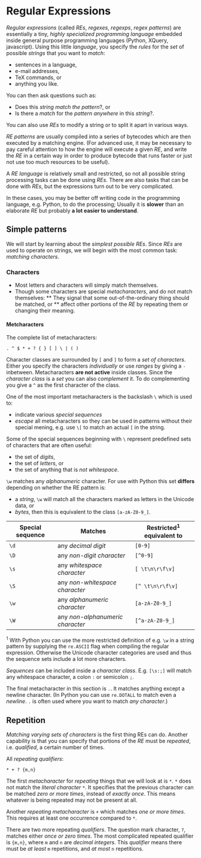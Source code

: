 # Regular Expressions

_Regular expressions_ (called _REs_, _regexes_, _regexps_, _regex patterns_) are essentially a tiny, _highly specialized programming language_ embedded inside general purpose programming languages (Python, XQuery, javascript).
Using this little _language_, you specify the _rules_ for the _set_ of possible _strings_ that you want to _match_:
* sentences in a language, 
* e-mail addresses, 
* TeX commands, or
* anything you like. 

You can then ask questions such as:
* Does this _string_ _match_ _the pattern_?, or
* Is there a _match_ for the _pattern_ _anywhere_ in this _string_?.

You can also use _REs_ to modify a string or to split it apart in various ways.

_RE patterns_ are usually compiled into a series of bytecodes which are then executed by a matching engine.
(For advanced use, it may be necessary to pay careful attention to how the engine will execute a given _RE_, and write the _RE_ in a certain way in order to produce bytecode that runs faster or just not use too much resources to be useful).

A _RE language_ is relatively small and restricted, so not all possible string processing tasks can be done using _REs_. There are also tasks that can be done with _REs_, but the expressions turn out to be very complicated. 

In these cases, you may be better off writing code in the programming language, e.g. Python, to do the processing; Usually it is **slower** than an elaborate _RE_ but probably **a lot easier to understand**.

## Simple patterns
We will start by learning about the _simplest possible REs_. Since _REs_ are used to operate on strings, we will begin with the most common task: _matching characters_.

### Characters

* Most letters and characters will simply match themselves.
* Though some characters are special _metacharacters_, and do not match themselves: 
** They signal that some out-of-the-ordinary thing should be matched, or
** affect other portions of the _RE_ by repeating them or changing their meaning.

#### Metcharacters
The complete list of metacharacters:
```
. ^ $ * + ? { } [ ] \ | ( )
```

Character classes are surrounded by `[` and `]` to form a _set of characters_. Either you specify the characters _individually_ or use _ranges_ by giving a `-` inbetween. Metacharacters **are not active** inside classes. Since the _character class_ is a _set_ you can also _complement_ it. To do complementing you give a `^` as the first character of the class. 

One of the most important metacharacters is the backslash `\` which is used to: 
* indicate various _special sequences_
* _escape_ all metacharacters so they can be used in patterns without their special mening, e.g. use `\[` to match an actual `[` in the string.

Some of the special sequences beginning with `\` represent predefined sets of characters that are often useful:
* the set of _digits_,
* the set of _letters_, or
* the set of anything that is _not whitespace_. 

`\w` matches any _alphanumeric_ character. For use with Python this set **differs** depending on whether the RE pattern is: 
* a _string_, `\w` will match all the characters marked as letters in the Unicode data, or 
* _bytes_, then this is equivalent to the class `[a-zA-Z0-9_]`. 


| Special sequence | Matches | Restricted<sup>1</sup> equivalent to |
|----------------- | ------- | ------------------------------------ |
| `\d` | any _decimal digit_ | `[0-9]` |
| `\D` | any _non-digit character_ | `[^0-9]` |
| `\s` | any _whitespace character_ | `[ \t\n\r\f\v]` |
| `\S` | any _non-whitespace character_ | `[^ \t\n\r\f\v]` |
| `\w` | any _alphanumeric character_ | `[a-zA-Z0-9_]` |
| `\W` | any _non-alphanumeric character_ | `[^a-zA-Z0-9_]` |

<sup>1</sup> With Python you can use the more restricted definition of e.g. `\w` in a string pattern by supplying the `re.ASCII` flag when compiling the regular expression. Otherwise the Unicode character categories are used and thus the sequence sets include a lot more characters.

_Sequences_ can be included inside a _character class_. E.g. `[\s:;]` will match any whitespace character, a colon `:` or semicolon `;`.

The final metacharacter in this section is `.`. It matches anything except a newline character. 
(In Python you can use `re.DOTALL` to match even a _newline_. `.` is often used where you want to match _any character_.)

## Repetition

_Matching varying sets of characters_ is the first thing REs can do. Another capability is that you can specify that portions of the _RE_ must be _repeated_, i.e. _qualified_, a certain number of times.

All _repeating qualifiers_:
```
* + ? {m,n}
```

The first _metacharacter_ for _repeating_ things that we will look at is `*`. `*` does not match the _literal character_ `*`. It specifies that the previous character can be matched _zero or more times_, instead of _exactly once_. This means whatever is being repeated may not be present at all.

Another _repeating metacharacter_ is `+` which matches _one or more times_. This requires at least one occurrence compared to `*`.

There are two more repeating _qualifiers_. The question mark character, `?`, matches either _once or zero times_. The most complicated repeated qualifier is `{m,n}`, where `m` and `n` are _decimal integers_. This _qualifier_ means there must be _at least_ `m` repetitions, and _at most_ `n` repetitions.

